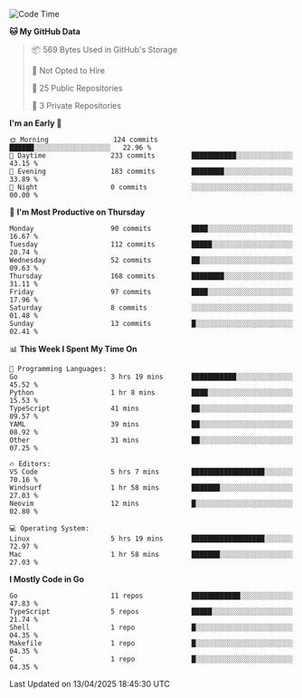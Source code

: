 <!--START_SECTION:waka-->
![Code Time](http://img.shields.io/badge/Code%20Time-1%2C178%20hrs%2059%20mins-blue)

**🐱 My GitHub Data** 

> 📦 569 Bytes Used in GitHub's Storage 
 > 
> 🚫 Not Opted to Hire
 > 
> 📜 25 Public Repositories 
 > 
> 🔑 3 Private Repositories 
 > 
**I'm an Early 🐤** 

```text
🌞 Morning                124 commits         ██████░░░░░░░░░░░░░░░░░░░   22.96 % 
🌆 Daytime                233 commits         ███████████░░░░░░░░░░░░░░   43.15 % 
🌃 Evening                183 commits         ████████░░░░░░░░░░░░░░░░░   33.89 % 
🌙 Night                  0 commits           ░░░░░░░░░░░░░░░░░░░░░░░░░   00.00 % 
```
📅 **I'm Most Productive on Thursday** 

```text
Monday                   90 commits          ████░░░░░░░░░░░░░░░░░░░░░   16.67 % 
Tuesday                  112 commits         █████░░░░░░░░░░░░░░░░░░░░   20.74 % 
Wednesday                52 commits          ██░░░░░░░░░░░░░░░░░░░░░░░   09.63 % 
Thursday                 168 commits         ████████░░░░░░░░░░░░░░░░░   31.11 % 
Friday                   97 commits          ████░░░░░░░░░░░░░░░░░░░░░   17.96 % 
Saturday                 8 commits           ░░░░░░░░░░░░░░░░░░░░░░░░░   01.48 % 
Sunday                   13 commits          █░░░░░░░░░░░░░░░░░░░░░░░░   02.41 % 
```


📊 **This Week I Spent My Time On** 

```text
💬 Programming Languages: 
Go                       3 hrs 19 mins       ███████████░░░░░░░░░░░░░░   45.52 % 
Python                   1 hr 8 mins         ████░░░░░░░░░░░░░░░░░░░░░   15.53 % 
TypeScript               41 mins             ██░░░░░░░░░░░░░░░░░░░░░░░   09.57 % 
YAML                     39 mins             ██░░░░░░░░░░░░░░░░░░░░░░░   08.92 % 
Other                    31 mins             ██░░░░░░░░░░░░░░░░░░░░░░░   07.25 % 

🔥 Editors: 
VS Code                  5 hrs 7 mins        ██████████████████░░░░░░░   70.16 % 
Windsurf                 1 hr 58 mins        ███████░░░░░░░░░░░░░░░░░░   27.03 % 
Neovim                   12 mins             █░░░░░░░░░░░░░░░░░░░░░░░░   02.80 % 

💻 Operating System: 
Linux                    5 hrs 19 mins       ██████████████████░░░░░░░   72.97 % 
Mac                      1 hr 58 mins        ███████░░░░░░░░░░░░░░░░░░   27.03 % 
```

**I Mostly Code in Go** 

```text
Go                       11 repos            ████████████░░░░░░░░░░░░░   47.83 % 
TypeScript               5 repos             █████░░░░░░░░░░░░░░░░░░░░   21.74 % 
Shell                    1 repo              █░░░░░░░░░░░░░░░░░░░░░░░░   04.35 % 
Makefile                 1 repo              █░░░░░░░░░░░░░░░░░░░░░░░░   04.35 % 
C                        1 repo              █░░░░░░░░░░░░░░░░░░░░░░░░   04.35 % 
```




 Last Updated on 13/04/2025 18:45:30 UTC
<!--END_SECTION:waka-->
